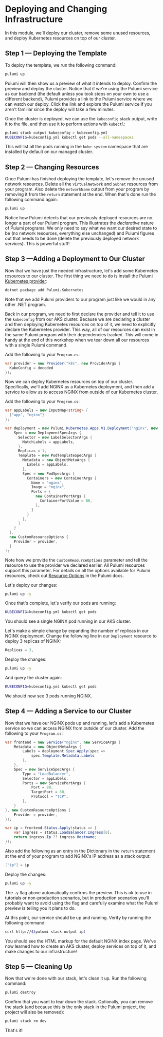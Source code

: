 # Deploying and Changing Infrastructure

In this module, we'll deploy our cluster, remove some unused resources, and deploy Kubernetes resources on top of our cluster.

## Step 1 &mdash; Deploying the Template

To deploy the template, we run the following command:

```bash
pulumi up
```

Pulumi will then show us a preview of what it intends to deploy. Confirm the preview and deploy the cluster. Notice that if we're using the Pulumi service as our backend (the default unless you took steps on your own to use a different backend), Pulumi provides a link to the Pulumi service where we can watch our deploy. Click the link and explore the Pulumi service if you aren't familiar since the deploy will take a few minutes.

Once the cluster is deployed, we can use the `kubeconfig` stack output, write it to the file, and then use it to perform actions with `kubectl`:

```bash
pulumi stack output kubeconfig > kubeconfig.yml
KUBECONFIG=kubeconfig.yml kubectl get pods --all-namespaces
```

This will list all the pods running in the `kube-system` namespace that are installed by default on our managed cluster.

## Step 2 &mdash; Changing Resources

Once Pulumi has finished deploying the template, let's remove the unused network resources. Delete all the `VirtualNetwork` and `Subnet` resources from your program. Also delete the `networkName` output from your program by removing it from the `return` statement at the end. When that's done run the following command again:

```bash
pulumi up
```

Notice how Pulumi detects that our previously deployed resources are no longer a part of our Pulumi program. This illustrates the *declarative* nature of Pulumi programs: We only need to say what we want our desired state to be (no network resources, everything else unchanged) and Pulumi figures out that needs to be done (delete the previously deployed network services). This is powerful stuff!

## Step 3 &mdash;Adding a Deployment to Our Cluster

Now that we have just the needed infrastructure, let's add some Kubernetes resources to our cluster. The first thing we need to do is install the [Pulumi Kubernetes provider](https://www.pulumi.com/registry/packages/kubernetes/?utm_source=GitHub&utm_medium=referral&utm_campaign=workshops):

```bash
dotnet package add Pulumi.Kubernetes
```

Note that we add Pulumi providers to our program just like we would in any other .NET program.

Back in our program, we need to first declare the provider and tell it to use the `kubeconfig` from our AKS cluster. Because we are declaring a cluster and then deploying Kubernetes resources on top of it, we need to explicitly declare the Kubernetes provider. This way, all of our resources can exist in the same Pulumi program with their dependencies tracked. This will come in handy at the end of this workshop when we tear down all our resources with a single Pulumi command.

Add the following to your `Program.cs`:

```csharp
var provider = new Provider("k8s", new ProviderArgs {
  KubeConfig = decoded
});
```

Now we can deploy Kubernetes resources on top of our cluster. Specifically, we'll add NGINX as a Kubernetes deployment, and then add a service to allow us to access NGINX from outside of our Kubernetes cluster.

Add the following to your `Program.cs`:

```csharp
var appLabels = new InputMap<string> {
  {"app", "nginx"}
};

var deployment = new Pulumi.Kubernetes.Apps.V1.Deployment("nginx", new DeploymentArgs {
    Spec = new DeploymentSpecArgs {
      Selector = new LabelSelectorArgs {
        MatchLabels = appLabels,
      },
      Replicas = 1,
      Template = new PodTemplateSpecArgs {
        Metadata = new ObjectMetaArgs {
          Labels = appLabels,
        },
        Spec = new PodSpecArgs {
          Containers = new ContainerArgs {
            Name = "nginx",
            Image = "nginx",
            Ports = {
              new ContainerPortArgs {
                ContainerPortValue = 80,
              },
            }
          }
        },
      }
    }
  },
  new CustomResourceOptions {
    Provider = provider,
  }
);
```

Note how we provide the `CustomResourceOptions` parameter and tell the resource to use the provider we declared earlier. All Pulumi resources support this parameter. For details on all the options available for Pulumi resources, check out [Resource Options](https://www.pulumi.com/docs/intro/concepts/resources/options/?utm_source=GitHub&utm_medium=referral&utm_campaign=workshops) in the Pulumi docs.

Let's deploy our changes:

```bash
pulumi up -y
```

Once that's complete, let's verify our pods are running:

```bash
KUBECONFIG=kubeconfig.yml kubectl get pods
```

You should see a single NGINX pod running in our AKS cluster.

Let's make a simple change by expanding the number of replicas in our NGINX deployment. Change the following line in our `Deployment` resource to deploy 3 replicas of NGINX:

```csharp
Replicas = 3,
```

Deploy the changes:

```bash
pulumi up -y
```

And query the cluster again:

```bash
KUBECONFIG=kubeconfig.yml kubectl get pods
```

We should now see 3 pods running NGINX.

## Step 4 &mdash; Adding a Service to our Cluster

Now that we have our NGINX pods up and running, let's add a Kubernetes service so we can access NGINX from outside of our cluster. Add the following to your `Program.cs`:

```csharp
var frontend = new Service("nginx", new ServiceArgs {
    Metadata = new ObjectMetaArgs {
        Labels = deployment.Spec.Apply(spec =>
            spec.Template.Metadata.Labels
        ),
    },
    Spec = new ServiceSpecArgs {
        Type = "LoadBalancer",
        Selector = appLabels,
        Ports = new ServicePortArgs {
            Port = 80,
            TargetPort = 80,
            Protocol = "TCP",
        },
    }
}, new CustomResourceOptions {
    Provider = provider,
});

var ip = frontend.Status.Apply(status => {
    var ingress = status.LoadBalancer.Ingress[0];
    return ingress.Ip ?? ingress.Hostname;
});
```

Also add the following as an entry in the Dictionary in the `return` statement at the end of your program to add NGINX's IP address as a stack output:

```csharp
["ip"] = ip
```

Deploy the changes:

```bash
pulumi up -y
```

The `-y` flag above automatically confirms the preview. This is ok to use in tutorials or non-production scenarios, but in production scenarios you'll probably want to avoid using the flag and carefully examine what the Pulumi preview is telling you it plans to do.

At this point, our service should be up and running. Verify by running the following command:

```bash
curl http://$(pulumi stack output ip)
```

You should see the HTML markup for the default NGINX index page. We've now learned how to create an AKS cluster, deploy services on top of it, and make changes to our infrastructure!

## Step 5 &mdash; Cleaning Up

Now that we're done with our stack, let's clean it up. Run the following command:

```bash
pulumi destroy
```

Confirm that you want to tear down the stack. Optionally, you can remove the stack (and because this is the only stack in the Pulumi project, the project will also be removed):

```bash
pulumi stack rm dev
```

That's it!
